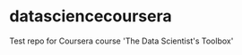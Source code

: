 datasciencecoursera
===================
Test repo for Coursera course 'The Data Scientist's Toolbox'
